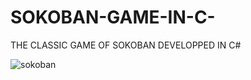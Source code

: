 # SOKOBAN-GAME-IN-C-
THE CLASSIC GAME OF SOKOBAN  DEVELOPPED IN C#


![sokoban](https://user-images.githubusercontent.com/48159579/89379718-f6ddf500-d6fe-11ea-92a5-792b967ad655.png)
